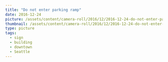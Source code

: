 ```yaml
---
title: "Do not enter parking ramp"
date: 2016-12-24
picture: /assets/content/camera-roll/2016/12/2016-12-24-do-not-enter-parking-ramp/20161224_205242772_iOS.jpg
thumbnail: /assets/content/camera-roll/2016/12/2016-12-24-do-not-enter-parking-ramp/20161224_205242772_iOS-thumbnail.jpg
type: picture
tags:
  - sign
  - building
  - downtown
  - Seattle
---
```

